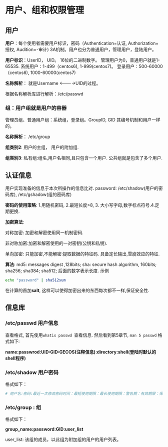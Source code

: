 # 用户、组和权限管理

## 用户

**用户**：每个使用者需要用户标识，密码（Authentication=认证, Authorization=授权, Audition=-审计) 3A机制。用户也分为普通用户，管理用户，登陆用户。

**用户标识**：UserID， UID。 16位的二进制数字。 管理用户为0，普通用户就是1-65535. 系统用户：1-499（centos6), 1-999(centos7)。 登录用户：500-60000（centos6), 1000-60000(centos7)

**名称解析**： 就是Username <---->UID的过程。

根据名称解析库进行解析：/etc/passwd

### 组：用户组就是用户的容器

管理员组、普通用户组：系统组，登录组。GroupID, GID 其编号机制和用户一样的。

**名称解析**： /etc/group

**组类别2**: 用户的主组， 用户的附加组.

**组类别3**: 私有组:组名,用户名相同,且只包含一个用户. 公共组就是包含了多个用户.

## 认证信息

用户实现准备的信息于本次所操作的信息比对. password: /etc/shadow(用户的密码库),   /etc/gshadow(组的密码库)

**密码的使用策略**: 1.用随机密码, 2.最短长度>8, 3. 大小写字母,数字标点符号.4.定期更换.

**加密算法**:

对称加密: 加密和解密使用同一机制密码.

非对称加密:加密和解密使用的一对密钥(公钥和私钥). 

单向加密: 只能加密,不能解密:提取数据的特征码. 具备定长输出,雪崩效应的特征.

**算法**: md5: messages digest ,128bits;   sha: secure hash algorithm, 160bits;  sha256; sha384; sha512;  后面的数字表示长度.  示例

```bash
echo "password" | sha512sum
```

在计算的首加**salt**, 这样可以使得加密出来的东西每次都不一样,保证安全性.

## 信息库

### /etc/passwd 用户信息

查看格式, 首先使用`whatis passwd `查看信息. 然后看到第5章节, `man 5 passwd` 格式如下:

**name:passwrod:UID:GID:GECOS(注释信息):directory:shell(登陆时默认的shell程序)**

### /etc/shadow 用户密码

格式如下：

```bash	
# 用户名:密码:最近一次修改密码时间：最短使用期限：最长使用期限：警告期：有效期限：保留字段 
```

### /etc/group : 组

格式如下：

**group_name:password:GID:user_list**

user_list: 该组的成员，以此组为附加组的用户的用户列表。



